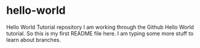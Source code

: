 # hello-world
Hello World Tutorial repository
I am working through the Github Hello World tutorial.
So this is my first README file here.
I am typing some more stuff to learn about branches.
